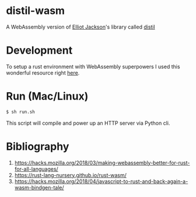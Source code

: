 # distil-wasm
A WebAssembly version of [Elliot Jackson](https://github.com/elliotekj)'s library called [distil](https://github.com/elliotekj/distil)

# Development


To setup a rust environment with WebAssembly superpowers I used this wonderful resource right [here](https://rust-lang-nursery.github.io/rust-wasm/setup.html).

# Run (Mac/Linux)

```bash
$ sh run.sh
```

This script will compile and power up an HTTP server via Python cli.

# Bibliography
1. https://hacks.mozilla.org/2018/03/making-webassembly-better-for-rust-for-all-languages/
2. https://rust-lang-nursery.github.io/rust-wasm/
3. https://hacks.mozilla.org/2018/04/javascript-to-rust-and-back-again-a-wasm-bindgen-tale/
